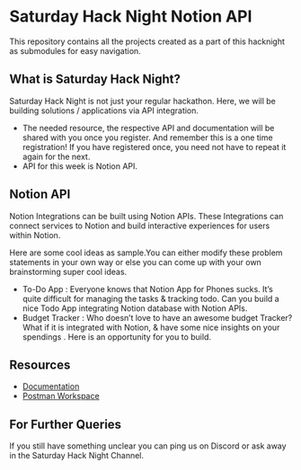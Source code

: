 # Saturday Hack Night Notion API

This repository contains all the projects created as a part of this hacknight as submodules for easy navigation.

## What is Saturday Hack Night?

Saturday Hack Night is not just your regular hackathon. Here, we will be building solutions / applications via API integration.
* The needed resource, the respective API and documentation will be shared with you once you register. And remember this is a one time registration! If you have registered once, you need not have to repeat it again for the next.
* API for this week is Notion API.

## Notion API
Notion Integrations can be built using Notion APIs. These Integrations can connect services to Notion and build interactive experiences for users within Notion. 

Here are some cool ideas as sample.You can either modify these problem statements in your own way or else you can come up with your own brainstorming super cool ideas.
- To-Do App : Everyone knows that Notion App for Phones sucks. It’s quite difficult for managing the tasks & tracking todo. Can you build a nice Todo App integrating Notion database with Notion APIs.
- Budget Tracker : Who doesn’t love to have an awesome budget Tracker? What if it is integrated with Notion, & have some nice insights on your spendings . Here is an opportunity for you to build.

## Resources

- [Documentation](https://developers.notion.com/)
- [Postman Workspace](https://www.postman.com/notionhq/workspace/notion-s-api-workspace)

## For Further Queries

If you still have something unclear you can ping us on Discord or ask away in the Saturday Hack Night Channel.
